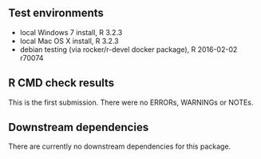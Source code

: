 ## Test environments
* local Windows 7 install, R 3.2.3
* local Mac OS X install, R 3.2.3
* debian testing (via rocker/r-devel docker package), R 2016-02-02 r70074

## R CMD check results
This is the first submission.
There were no ERRORs, WARNINGs or NOTEs. 

## Downstream dependencies
There are currently no downstream dependencies for this package.
